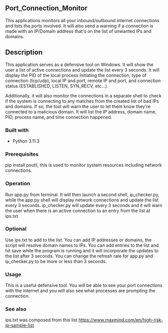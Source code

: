 ## Port_Connection_Monitor

This applications monitors all your inbound/outbound internet connections and lists the ports involved. It will also send a warning if a connection is made with an IP/Domain address that's on the list of unwanted IPs and domains. 

## Description

This application serves as a defensive tool on Windows. It will show the user a list of active connections and update the list every 3 seconds. It will display the PID of the local process initiating the connection, type of connection (tcp/udp), local IP and port, remote IP and port, and connection status (ESTABLISHED, LISTEN, SYN_RECV, etc...). 

Additionally, it will also monitor the connections in a separate shell to check if the system is connecting to any matches from the created list of bad IPs and domains. If so, the tool will warn the user to let them know they're connected to a malicious domain. It will list the IP address, domain name, PID, process name, and time connection happened. 

### Built with

- Python 3.11.3 

### Prerequisites

pip install psutil, this is used to monitor system resources including network connections. 

### Operation 

Run app.py from terminal. It will then launch a second shell, ip_checker.py, while the app.py shell will display network connections and update the list every 3 seconds. ip_checker.py will update every 3 seconds and it will warn the user when there is an active connection to an entry from the list at ips.txt 

### Optional 

Use ips.txt to add to the list. You can add IP addresses or domains, the script will resolve domain names to IPs. You can add entries to the list and hit save while the program is running and it will incorporate the updates to the list after 3 seconds. 
You can change the refresh rate for app.py and ip_checker.py to be more or less than 3 seconds. 

### Usage

This is a useful defensive tool. You will be able to see your port connections with the internet and you will also see what processes are prompting the connection. 


### See also

ips.txt was composed from this list https://www.maxmind.com/en/high-risk-ip-sample-list
